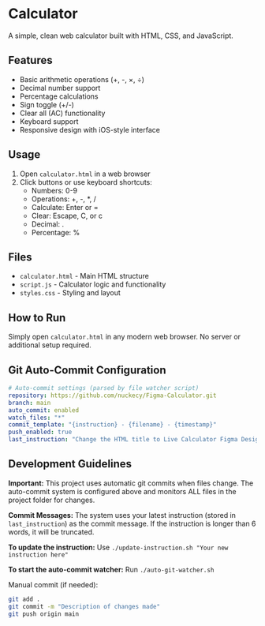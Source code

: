 # Calculator

A simple, clean web calculator built with HTML, CSS, and JavaScript.

## Features

- Basic arithmetic operations (+, -, ×, ÷)
- Decimal number support
- Percentage calculations
- Sign toggle (+/-)
- Clear all (AC) functionality
- Keyboard support
- Responsive design with iOS-style interface

## Usage

1. Open `calculator.html` in a web browser
2. Click buttons or use keyboard shortcuts:
   - Numbers: 0-9
   - Operations: +, -, *, /
   - Calculate: Enter or =
   - Clear: Escape, C, or c
   - Decimal: .
   - Percentage: %

## Files

- `calculator.html` - Main HTML structure
- `script.js` - Calculator logic and functionality
- `styles.css` - Styling and layout

## How to Run

Simply open `calculator.html` in any modern web browser. No server or additional setup required.

## Git Auto-Commit Configuration

```yaml
# Auto-commit settings (parsed by file watcher script)
repository: https://github.com/nuckecy/Figma-Calculator.git
branch: main
auto_commit: enabled
watch_files: "*"
commit_template: "{instruction} - {filename} - {timestamp}"
push_enabled: true
last_instruction: "Change the HTML title to Live Calculator Figma Design"
```

## Development Guidelines

**Important:** This project uses automatic git commits when files change. The auto-commit system is configured above and monitors ALL files in the project folder for changes.

**Commit Messages:** The system uses your latest instruction (stored in `last_instruction`) as the commit message. If the instruction is longer than 6 words, it will be truncated.

**To update the instruction:** Use `./update-instruction.sh "Your new instruction here"`

**To start the auto-commit watcher:** Run `./auto-git-watcher.sh`

Manual commit (if needed):
```bash
git add .
git commit -m "Description of changes made"
git push origin main
```